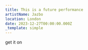 ```yaml
---
title: This is a future performance
artistName: Jazbo
location: London
date: 2023-12-27T00:00:00.000Z
_template: simple
---
```


get it on
